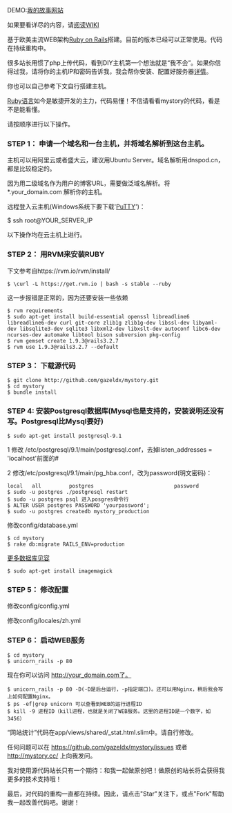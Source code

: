 DEMO:[我的故事网站](http://mystory.cc/)

如果要看详尽的内容，请[阅读WIKI](https://github.com/gazeldx/mystory/wiki/)

基于欧美主流WEB架构[Ruby on Rails](http//rubyonrails.org/)搭建。目前的版本已经可以正常使用。代码在持续重构中。

很多站长用惯了php上传代码，看到DIY主机第一个想法就是“我不会”。如果你信得过我，请将你的主机IP和密码告诉我，我会帮你安装、配置好服务器[详情](https://github.com/gazeldx/mystory/wiki/Install-host)。

你也可以自己参考下文自行搭建主机。

[Ruby语言](http://www.ruby-lang.org/en/ )如今是敏捷开发的主力，代码易懂！不信请看看mystory的代码，看是不是能看懂。

请按顺序进行以下操作。

### STEP 1： 申请一个域名和一台主机，并将域名解析到这台主机。
主机可以用阿里云或者盛大云，建议用Ubuntu Server。域名解析用dnspod.cn，都是比较稳定的。

因为用二级域名作为用户的博客URL，需要做泛域名解析。将 *.your_domain.com 解析你的主机。

远程登入云主机(Windows系统下要下载'[PuTTY](http://www.chiark.greenend.org.uk/~sgtatham/putty/download.html/ )')：

$ ssh root@YOUR_SERVER_IP

以下操作均在云主机上进行。

### STEP 2： 用RVM来安装RUBY
下文参考自https://rvm.io/rvm/install/

    $ \curl -L https://get.rvm.io | bash -s stable --ruby
这一步报错是正常的，因为还要安装一些依赖

    $ rvm requirements
    $ sudo apt-get install build-essential openssl libreadline6 libreadline6-dev curl git-core zlib1g zlib1g-dev libssl-dev libyaml-dev libsqlite3-dev sqlite3 libxml2-dev libxslt-dev autoconf libc6-dev ncurses-dev automake libtool bison subversion pkg-config
    $ rvm gemset create 1.9.3@rails3.2.7
    $ rvm use 1.9.3@rails3.2.7 --default

### STEP 3： 下载源代码
    $ git clone http://github.com/gazeldx/mystory.git
    $ cd mystory
    $ bundle install

### STEP 4: 安装Postgresql数据库(Mysql也是支持的，安装说明还没有写。Postgresql比Mysql要好)
    $ sudo apt-get install postgresql-9.1
1 修改 /etc/postgresql/9.1/main/postgresql.conf，去掉listen_addresses = 'localhost'前面的#

2 修改/etc/postgresql/9.1/main/pg_hba.conf，改为password(明文密码)：

    local   all         postgres                          password
    $ sudo -u postgres ./postgresql restart
    $ sudo -u postgres psql 进入posgres命令行
    $ ALTER USER postgres PASSWORD 'yourpassword';
    $ sudo -u postgres createdb mystory_production
修改config/database.yml

    $ cd mystory
    $ rake db:migrate RAILS_ENV=production
[更多数据库见容](https://github.com/gazeldx/mystory/wiki/Postresql)

    $ sudo apt-get install imagemagick

### STEP 5： 修改配置
修改config/config.yml

修改config/locales/zh.yml

### STEP 6： 启动WEB服务
    $ cd mystory
    $ unicorn_rails -p 80
现在你可以访问 http://your_domain.com了。

    $ unicorn_rails -p 80 -D(-D是后台运行，-p指定端口)。还可以用Nginx，稍后我会写上如何配置Nginx。
    $ ps -ef|grep unicorn 可以查看到WEB的运行进程ID
    $ kill -9 进程ID（kill进程，也就是关闭了WEB服务。这里的进程ID是一个数字，如3456）

“网站统计”代码在app/views/shared/_stat.html.slim中。请自行修改。

任何问题可以在 https://github.com/gazeldx/mystory/issues 或者 http://mystory.cc/ 上向我发问。

我对使用源代码站长只有一个期待：和我一起做原创吧！做原创的站长将会获得我更多的技术支持哦！

最后，对代码的重构一直都在持续。因此，请点击"Star"关注下，或点"Fork"帮助我一起改善代码吧。谢谢！